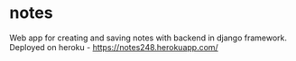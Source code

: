 # notes
Web app for creating and saving notes with backend in django framework.
Deployed on heroku - https://notes248.herokuapp.com/
